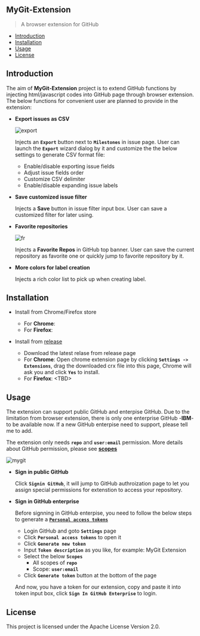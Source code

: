 ## MyGit-Extension

> A browser extension for GitHub

- [Introduction](#introduction)
- [Installation](#installation)
- [Usage](#usage)
- [License](#license)

## Introduction

The aim of **MyGit-Extension** project is to extend GitHub functions by injecting html/javascript codes into GitHub page through browser extension. 
The below functions for convenient user are planned to provide in the extension:
 - **Export issues as CSV**
 
   ![export](https://cloud.githubusercontent.com/assets/20178358/25611688/9a133744-2f5a-11e7-93de-7ac651b8d9d6.png)
   
   Injects an **```Export```** button next to **```Milestones```** in issue page. User can launch the **```Export```** wizard dialog by it and customize the the below settings to generate CSV format file:
   - Enable/disable exporting issue fields
   - Adjust issue fields order
   - Customize CSV delimiter
   - Enable/disable expanding issue labels
   
 - **Save customized issue filter**
 
   Injects a **Save** button in issue filter input box. User can save a customized filter for later using.
   
 - **Favorite repositories**
 
   ![fr](https://cloud.githubusercontent.com/assets/20178358/25611698/9fce49ee-2f5a-11e7-8b86-c7c76893a8e7.png)
   
   Injects a **Favorite Repos** in GitHub top banner. User can save the current repository as favorite one or quickly jump to favorite repository by it.
   
 - **More colors for label creation**
 
   Injects a rich color list to pick up when creating label.
   
## Installation

  * Install from Chrome/Firefox store
  
    - For **Chrome**: 
    - For **Firefox**:
    
  * Install from [release](https://github.com/eschao/MyGit-Extension/releases)
  
    - Download the latest relase from release page
    - For **Chrome**: Open chrome extension page by clicking **```Settings -> Extensions```**, drag the downloaded crx file into this page, Chrome will ask you and click **```Yes```** to install.
    - For **Firefox**: &lt;TBD&gt;
 
## Usage

The extension can support public GitHub and enterpise GitHub. Due to the limitation from browser extension, there is only one enterprise GitHub -**IBM**- to be available now. If a new GitHub enterpise need to support, please tell me to add.

The extension only needs **```repo```** and **```user:email```** permission. More details about GitHub permission, please see **[scopes](https://developer.github.com/enterprise/2.8/v3/oauth/#scopes)**

  ![mygit](https://cloud.githubusercontent.com/assets/20178358/25611701/a4e7464c-2f5a-11e7-87b9-000c98adc2c1.png)

  * **Sign in public GitHub**
  
    Click **```Signin GitHub```**, it will jump to GitHub authroization page to let you assign special permissions for extenstion to access your repository.
  
  * **Sign in GitHub enterprise**
  
    Before signning in GitHub enterpise, you need to follow the below steps to generate a **[```Personal access tokens```](https://help.github.com/articles/creating-a-personal-access-token-for-the-command-line/)** 
    - Login GitHub and goto **```Settings```** page
    - Click **```Personal access tokens```** to open it
    - Click **```Generate new token```** 
    - Input **```Token description```** as you like, for example: MyGit Extension
    - Select the below **```Scopes```**
      * All scopes of **```repo```**
      * Scope: **```user:email```**
    - Click **```Generate token```** button at the bottom of the page
    
    And now, you have a token for our extension, copy and paste it into token input box, click **```Sign In GitHub Enterprise```** to login.

## License

This project is licensed under the Apache License Version 2.0.

